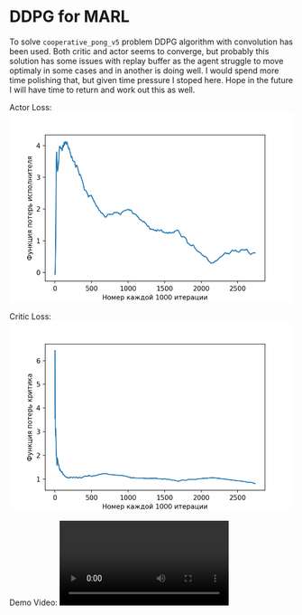 # DDPG for MARL

To solve `cooperative_pong_v5` problem DDPG algorithm with convolution has been used. Both critic and actor seems to converge, but probably this solution has some issues with replay buffer as the agent struggle to move optimaly in some cases and in another is doing well. I would spend more time polishing that, but given time pressure I stoped here. Hope in the future I will have time to return and work out this as well. 

Actor Loss:
![](plots/actor_loss.png "")

Critic Loss:
![](plots/critic_loss.png "")

Demo Video: 
![](video_0.mp4)